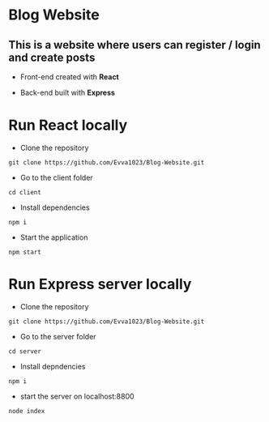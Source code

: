 # Blog Website

## This is a website where users can register / login and create posts

* Front-end created with **React**

* Back-end built with **Express**

# Run React locally

* Clone the repository

```
git clone https://github.com/Evva1023/Blog-Website.git
```

* Go to the client folder

```
cd client
```

* Install dependencies

```
npm i
```

* Start the application

```
npm start
```

# Run Express server locally

* Clone the repository

```
git clone https://github.com/Evva1023/Blog-Website.git
```

* Go to the server folder

```
cd server
```

* Install depndencies

```
npm i
```

* start the server on localhost:8800

```
node index
```

